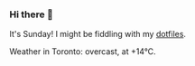 ### Hi there :wave:

It's Sunday! I might be fiddling with my [dotfiles](https://github.com/bewuethr/dotfiles).

Weather in Toronto: overcast, at +14°C.
